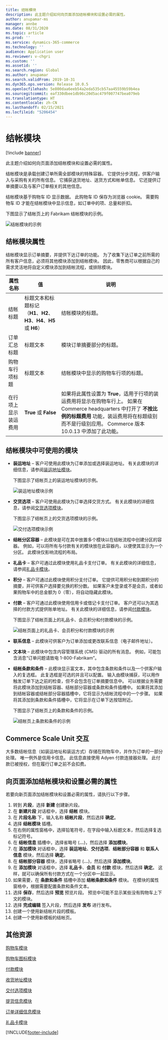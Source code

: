 ```yaml
---
title: 结帐模块
description: 此主题介绍如何向页面添加结帐模块和设置必需的属性。
author: anupamar-ms
manager: annbe
ms.date: 08/31/2020
ms.topic: article
ms.prod: ''
ms.service: dynamics-365-commerce
ms.technology: ''
audience: Application user
ms.reviewer: v-chgri
ms.custom: ''
ms.assetid: ''
ms.search.region: Global
ms.author: anupamar
ms.search.validFrom: 2019-10-31
ms.dyn365.ops.version: Release 10.0.5
ms.openlocfilehash: 5e800daa6eeb54a2eda535cb57aa45559b59b4ea
ms.sourcegitcommit: eaf330dbee1db96c20d5ac479f007747bea079eb
ms.translationtype: HT
ms.contentlocale: zh-CN
ms.lasthandoff: 02/15/2021
ms.locfileid: "5206454"
---
```

# <a name="checkout-module"></a>结帐模块

[!include [banner](includes/banner.md)]

此主题介绍如何向页面添加结帐模块和设置必需的属性。

结帐模块是承载创建订单所需全部模块的特殊容器。 它提供分步流程，供客户输入与采购有关的所有信息。 它捕获送货地址、送货方式和帐单信息。 它还提供订单摘要以及与客户订单相关的其他信息。

结帐模块基于购物车 ID 显示数据。 此购物车 ID 保存为浏览器 cookie。 需要购物车 ID 才能在结帐模块中显示信息，如订单中的项、总量和折扣。 

下图显示了结帐页上的 Fabrikam 结帐模块的示例。

![结帐模块的示例](./media/Checkout.PNG)

## <a name="checkout-module-properties"></a>结帐模块属性

结帐模块显示订单摘要，并提供下达订单的功能。 为了收集下达订单之前所需的所有客户信息，必须将其他模块添加到结帐模块。 因此，零售商可以根据自己的需求灵活地将自定义模块添加到结帐流程，或排除模块。

| 属性名称 | 值 | 说明 |
|----------------|--------|-------------|
| 结帐标题 | 标题文本和标题标记（**H1**、**H2**、**H3**、**H4**、**H5** 或 **H6**） | 结帐模块的标题。 |
| 订单汇总标题 | 标题文本 | 模块订单摘要部分的标题。 |
| 购物车行项标题 | 标题文本 | 结帐模块中显示的购物车行项的标题。 |
| 在行项上显示装运费用 | **True** 或 **False** | 如果将此属性设置为 **True**，适用于行项的装运费用将显示在购物车行上。 如果在 Commerce headquarters 中打开了 **不按比例的标题费用** 功能，装运费用将在标题级别而不是行级别应用。 Commerce 版本 10.0.13 中添加了此功能。 |

## <a name="modules-that-can-be-used-in-the-checkout-module"></a>结帐模块中可使用的模块

- **装运地址** – 客户可使用此模块为订单添加或选择装运地址。 有关此模块的详细信息，请参阅[装运地址模块](ship-address-module.md)。

    下图显示了结帐页上的装运地址模块的示例。

    ![装运地址模块示例](./media/ecommerce-shippingaddress.PNG)

- **交货选项** – 客户可使用此模块为订单选择交货方式。 有关此模块的详细信息，请参阅[交货选项模块](delivery-options-module.md)。

    下图显示了结帐页上的交货选项模块的示例。
 
    ![交付选项模块示例](./media/ecommerce-deliveryoptions.PNG)

- **结帐分区容器** – 此模块是可在其中放置多个模块以在结帐流程中创建分区的容器。 例如，可以将所有与付款有关的模块放在此容器内，以便使其显示为一个分区。 此模块仅影响流程的布局。

- **礼品卡** – 客户可通过此模块使用礼品卡支付订单。 有关此模块的详细信息，请参阅[礼品卡模块](add-giftcard.md)。

- **积分** – 客户可通过此模块使用积分支付订单。 它提供可用积分和到期积分的摘要，并可供客户选择要兑换的积分数。 如果客户未登录或不是会员，或者如果购物车中的总金额为 0（零），将自动隐藏此模块。

- **付款** – 客户可通过此模块使用信用卡或借记卡支付订单。 客户还可以为其选择的付款方式提供账单地址。 有关此模块的详细信息，请参阅[付款模块](payment-module.md)。

    下图显示了结帐页面上的礼品卡、会员积分和付款模块的示例。

    ![结帐页面上的礼品卡、会员积分和付款模块的示例](./media/ecommerce-payments.PNG)

- **联系信息** – 此模块可供客户为订单添加或更改联系信息（电子邮件地址）。

- **文本块** – 此模块中包含内容管理系统 (CMS) 驱动的所有消息。 例如，可能包含消息“订单问题请致电 1-800-Fabrikam”。 

- **结帐条款和条件** – 此模块显示富文本，其中包含条款和条件以及一个供客户输入的复选框。 此复选框是可选的并且可以配置。 输入由模块捕获，可以用作触发订单下达之前的检查，但不会包含在订单摘要信息中。 可以根据业务需要将此模块添加到结帐容器、结帐部分容器或条款和条件插槽中。 如果将其添加到结帐容器或结帐部分容器插槽中，它将显示为结帐流程中的一个步骤。 如果将其添加到条款和条件插槽中，它将显示在订单下达按钮附近。

    下图显示了结帐页上的条款和条件的示例。

    ![结帐页上条款和条件的示例](./media/ecommerce-checkout-terms.PNG)

## <a name="commerce-scale-unit-interaction"></a>Commerce Scale Unit 交互

大多数结帐信息（如装运地址和装运方式）存储在购物车中，并作为订单的一部分处理。 唯一例外是信用卡信息。 此信息直接使用 Adyen 付款连接器处理。 此付款已被授权，但在履行订单之前不会扣费。

## <a name="add-a-checkout-module-to-a-page-and-set-the-required-properties"></a>向页面添加结帐模块和设置必需的属性

若要向新页面添加结帐模块和设置必需的属性，请执行以下步骤。

1. 转到 **片段**，选择 **新建** 创建新片段。
1. 在 **新建片段** 对话框中，选择 **结帐** 模块。
1. 在 **片段名称** 下，输入名称 **结帐片段**，然后选择 **确定**。
1. 选择 **结帐模块** 插槽。
1. 在右侧的属性窗格中，选择铅笔符号，在字段中输入标题文本，然后选择复选标记符号。
1. 在 **结帐信息** 插槽中，选择省略号 (**...**)，然后选择 **添加模块**。
1. 在 **添加模块** 对话框中，选择 **装运地址**、**交付选项**、**结帐部分容器** 和 **联系人信息** 模块，然后选择 **确定**。
1. 在 **结帐部分容器** 模块，选择省略号 (**...**)，然后选择 **添加模块**。
1. 在 **添加模块** 对话框中，选择 **礼品卡**、**会员** 和 **付款** 模块，然后选择 **确定**。 这样，就可以确保所有付款方式在一个分区中一起显示。
1. 如果需要，在 **条款和条件** 插槽中添加 **结帐条款和条件** 模块。 在模块的属性窗格中，根据需要配置条款和条件文本。
1. 选择 **保存**，然后选择 **预览** 预览片段。 预览中可能不显示某些没有购物车上下文的模块。
1. 选择 **完成编辑** 签入片段，然后选择 **发布** 进行发布。
1. 创建一个使用新结帐片段的模板。
1. 创建一个使用新模板的结帐页。

## <a name="additional-resources"></a>其他资源

[购物车模块](add-cart-module.md)

[购物车图标模块](cart-icon-module.md)

[付款模块](payment-module.md)

[收货地址模块](ship-address-module.md)

[交付选项模块](delivery-options-module.md)

[提货信息模块](pickup-info-module.md)

[订单详细信息模块](order-confirmation-module.md)

[礼品卡模块](add-giftcard.md)


[!INCLUDE[footer-include](../includes/footer-banner.md)]
